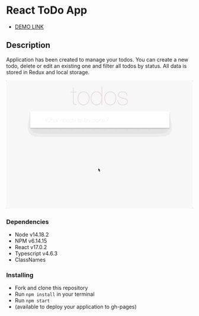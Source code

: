 # React ToDo App
- [DEMO LINK](https://lytvyshko.github.io/react_todo-app/)

## Description
Application has been created to manage your todos. You can create a new todo, delete or edit an existing one and filter all todos by status. All data is stored in Redux and local storage.

![todoapp](./description/todoapp.gif)

### Dependencies
* Node v14.18.2
* NPM v6.14.15
* React v17.0.2
* Typescript v4.6.3
* ClassNames

### Installing
* Fork and clone this repository
* Run `npm install` in your terminal
* Run `npm start`
* (available to deploy your application to gh-pages)
